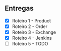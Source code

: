 ## Entregas

- [x] Roteiro 1 - Product
- [x] Roteiro 2 - Order
- [x] Roteiro 3 - Exchange
- [x] Roteiro 4 - Jenkins
- [ ] Roteiro 5 - TODO